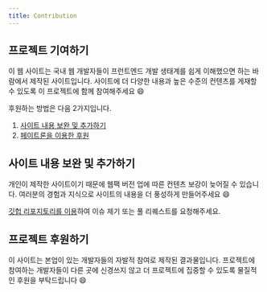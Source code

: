 ```yaml
---
title: Contribution
---
```


## 프로젝트 기여하기

이 웹 사이트는 국내 웹 개발자들이 프런트엔드 개발 생태계를 쉽게 이해했으면 하는 바람에서 제작된 사이트입니다. 사이트에 더 다양한 내용과 높은 수준의 컨텐츠를 게재할 수 있도록 이 프로젝트에 함께 참여해주세요 😄

후원하는 방법은 다음 2가지입니다.

1. [사이트 내용 보완 및 추가하기](#사이트-내용-보완-및-추가하기)
2. [페이트론을 이용한 후원](#프로젝트-후원하기)

## 사이트 내용 보완 및 추가하기

개인이 제작한 사이트이기 때문에 웹팩 버전 업에 따른 컨텐츠 보강이 늦어질 수 있습니다. 여러분의 경험과 지식으로 사이트의 내용을 더 풍성하게 만들어주세요 😄

[깃헙 리포지토리를 이용](https://github.com/joshua1988/webpack-guide#contribution-to-this-project)하여 이슈 제기 또는 풀 리퀘스트를 요청해주세요.

## 프로젝트 후원하기

이 사이트는 본업이 있는 개발자들의 자발적 참여로 제작된 결과물입니다. 프로젝트에 참여하는 개발자들이 다른 곳에 신경쓰지 않고 더 프로젝트에 집중할 수 있도록 물질적인 후원을 부탁드립니다 😄

<PatronSponsor/>